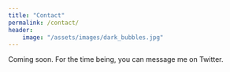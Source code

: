 ```yaml
---
title: "Contact"
permalink: /contact/
header:
    image: "/assets/images/dark_bubbles.jpg"
---
```

Coming soon. For the time being, you can message me on Twitter.
